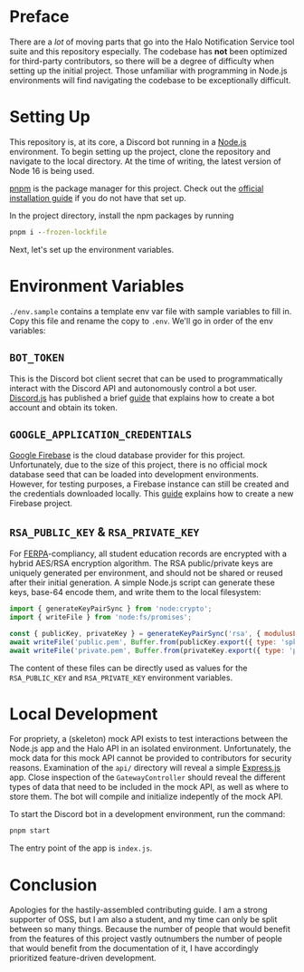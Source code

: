 # Preface

There are a _lot_ of moving parts that go into the Halo Notification Service tool suite and this repository especially. The codebase has **not** been optimized for third-party contributors, so there will be a degree of difficulty when setting up the initial project. Those unfamiliar with programming in Node.js environments will find navigating the codebase to be exceptionally difficult.

# Setting Up

This repository is, at its core, a Discord bot running in a [Node.js](https://nodejs.org/) environment. To begin setting up the project, clone the repository and navigate to the local directory. At the time of writing, the latest version of Node 16 is being used.

[pnpm](https://pnpm.io/) is the package manager for this project. Check out the [official installation guide](https://pnpm.io/) if you do not have that set up.

In the project directory, install the npm packages by running

```cmd
pnpm i --frozen-lockfile
```

Next, let's set up the environment variables.

# Environment Variables

`./env.sample` contains a template env var file with sample variables to fill in. Copy this file and rename the copy to `.env`. We'll go in order of the env variables:

## `BOT_TOKEN`

This is the Discord bot client secret that can be used to programmatically interact with the Discord API and autonomously control a bot user. [Discord.js](https://discord.js.org/#/) has published a brief [guide](https://discordjs.guide/preparations/setting-up-a-bot-application.html#creating-your-bot) that explains how to create a bot account and obtain its token.

## `GOOGLE_APPLICATION_CREDENTIALS`

[Google Firebase](https://firebase.google.com/) is the cloud database provider for this project. Unfortunately, due to the size of this project, there is no official mock database seed that can be loaded into development environments. However, for testing purposes, a Firebase instance can still be created and the credentials downloaded locally. This [guide](https://cloud.google.com/firestore/docs/client/get-firebase) explains how to create a new Firebase project.

## `RSA_PUBLIC_KEY` & `RSA_PRIVATE_KEY`

For [FERPA](https://studentprivacy.ed.gov/ferpa#0.1_se34.1.99_11)-compliancy, all student education records are encrypted with a hybrid AES/RSA encryption algorithm. The RSA public/private keys are uniquely generated per environment, and should not be shared or reused after their initial generation. A simple Node.js script can generate these keys, base-64 encode them, and write them to the local filesystem:

```js
import { generateKeyPairSync } from 'node:crypto';
import { writeFile } from 'node:fs/promises';

const { publicKey, privateKey } = generateKeyPairSync('rsa', { modulusLength: 3072 });
await writeFile('public.pem', Buffer.from(publicKey.export({ type: 'spki', format: 'pem' })).toString('base64'));
await writeFile('private.pem', Buffer.from(privateKey.export({ type: 'pkcs8', format: 'pem' })).toString('base64'));
```

The content of these files can be directly used as values for the `RSA_PUBLIC_KEY` and `RSA_PRIVATE_KEY` environment variables.

# Local Development

For propriety, a (skeleton) mock API exists to test interactions between the Node.js app and the Halo API in an isolated environment. Unfortunately, the mock data for this mock API cannot be provided to contributors for security reasons. Examination of the `api/` directory will reveal a simple [Express.js](https://expressjs.com/) app. Close inspection of the `GatewayController` should reveal the different types of data that need to be included in the mock API, as well as where to store them. The bot will compile and initialize indepently of the mock API.

To start the Discord bot in a development environment, run the command:

```cmd
pnpm start
```

The entry point of the app is `index.js`.

# Conclusion

Apologies for the hastily-assembled contributing guide. I am a strong supporter of OSS, but I am also a student, and my time can only be split between so many things. Because the number of people that would benefit from the features of this project vastly outnumbers the number of people that would benefit from the documentation of it, I have accordingly prioritized feature-driven development.
